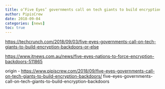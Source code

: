 ```yaml
---
title: o‘Five Eyes’ governments call on tech giants to build encryption backdoors
author: PipisCrew
date: 2018-09-04
categories: [news]
toc: true
---
```


https://techcrunch.com/2018/09/03/five-eyes-governments-call-on-tech-giants-to-build-encryption-backdoors-or-else

https://www.itnews.com.au/news/five-eyes-nations-to-force-encryption-backdoors-511865

origin - https://www.pipiscrew.com/2018/09/five-eyes-governments-call-on-tech-giants-to-build-encryption-backdoors/ five-eyes-governments-call-on-tech-giants-to-build-encryption-backdoors